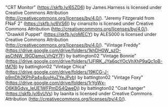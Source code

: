 "CRT Monitor" (https://skfb.ly/6SZD6) by James.Harness is licensed under Creative Commons Attribution (http://creativecommons.org/licenses/by/4.0/).
"Jeremy Fitzgerald from FNaF 2" (https://skfb.ly/6VS6I) by cinarozito is licensed under Creative Commons Attribution (http://creativecommons.org/licenses/by/4.0/).
"Drawkill Puppet" (https://skfb.ly/oMECY) by ALES000 is licensed under Creative Commons Attribution (http://creativecommons.org/licenses/by/4.0/).
"Vintage Freddy" (https://drive.google.com/drive/folders/1khDH0W_szO-asCtNW_I9GDamoLVhQY7F) by battington02
"Vintage Bonnie" (https://drive.google.com/drive/folders/1JFlRK_JYa6qcYOcVhXhP9aQc1oB-tM76) by battington02
"Vintage Chica" (https://drive.google.com/drive/folders/19KCG-J-p9mDh2KPhPa4x4uyHuZYeJPvb) by battington02
"Vintage Foxy" (https://drive.google.com/drive/folders/1rYgWx-O6K8Gdvx_IeUE1WFPmDS4QweDj) by battington02
"Coat hanger" (https://skfb.ly/6vUVs) by laanita is licensed under Creative Commons Attribution (http://creativecommons.org/licenses/by/4.0/).
 